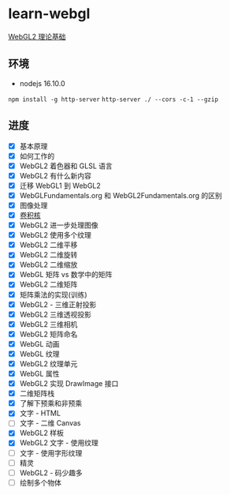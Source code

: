 # learn-webgl

[WebGL2 理论基础](https://webgl2fundamentals.org/webgl/lessons/zh_cn/)

## 环境

-   nodejs 16.10.0

`npm install -g http-server`
`http-server ./ --cors -c-1 --gzip`

## 进度

-   [x] 基本原理
-   [x] 如何工作的
-   [x] WebGL2 着色器和 GLSL 语言
-   [x] WebGL2 有什么新内容
-   [x] 迁移 WebGL1 到 WebGL2
-   [x] WebGLFundamentals.org 和 WebGL2Fundamentals.org 的区别
-   [x] 图像处理
-   [x] [卷积核](https://docs.gimp.org/2.6/en/plug-in-convmatrix.html)
-   [x] WebGL2 进一步处理图像
-   [x] WebGL2 使用多个纹理
-   [x] WebGL2 二维平移
-   [x] WebGL2 二维旋转
-   [x] WebGL2 二维缩放
-   [x] WebGL 矩阵 vs 数学中的矩阵
-   [x] WebGL2 二维矩阵
-   [x] 矩阵乘法的实现(训练)
-   [x] WebGL2 - 三维正射投影
-   [x] WebGL2 三维透视投影
-   [x] WebGL2 三维相机
-   [x] WebGL2 矩阵命名
-   [x] WebGL 动画
-   [x] WebGL 纹理
-   [x] WebGL2 纹理单元
-   [x] WebGL 属性
-   [x] WebGL2 实现 DrawImage 接口
-   [x] 二维矩阵栈
-   [x] 了解下预乘和非预乘
-   [x] 文字 - HTML
-   [ ] 文字 - 二维 Canvas
-   [x] WebGL2 样板
-   [x] WebGL2 文字 - 使用纹理
-   [ ] 文字 - 使用字形纹理
-   [ ] 精灵
-   [ ] WebGL2 - 码少趣多
-   [ ] 绘制多个物体

